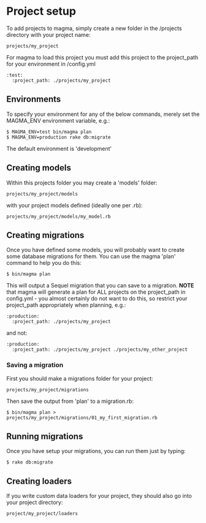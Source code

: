 # Project setup

To add projects to magma, simply create a new folder in the /projects directory
with your project name:

    projects/my_project

For magma to load this project you must add this project to the project_path
for your environment in /config.yml

    :test:
      :project_path: ./projects/my_project

## Environments

To specify your environment for any of the below commands, merely set the MAGMA_ENV environment
variable, e.g.:

    $ MAGMA_ENV=test bin/magma plan
    $ MAGMA_ENV=production rake db:migrate

The default environment is 'development'

## Creating models

Within this projects folder you may create a 'models' folder:

    projects/my_project/models

with your project models defined (ideally one per .rb):

    projects/my_project/models/my_model.rb

## Creating migrations

Once you have defined some models, you will probably want to create some
database migrations for them. You can use the magma 'plan' command to help
you do this:

    $ bin/magma plan

This will output a Sequel migration that you can save to a migration.  **NOTE**
that magma will generate a plan for ALL projects on the project_path in
config.yml - you almost certainly do not want to do this, so restrict your project_path
appropriately when planning, e.g.:

    :production:
      :project_path: ./projects/my_project

and not:

    :production:
      :project_path: ./projects/my_project ./projects/my_other_project

### Saving a migration

First you should make a migrations folder for your project:

    projects/my_project/migrations

Then save the output from 'plan' to a migration.rb:

    $ bin/magma plan > projects/my_project/migrations/01_my_first_migration.rb

## Running migrations

Once you have setup your migrations, you can run them just by typing:

    $ rake db:migrate

## Creating loaders

If you write custom data loaders for your project, they should also go into your project directory:

    project/my_project/loaders
